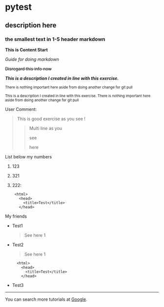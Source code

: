 # pytest
## description here 
### the smallest text in 1-5 header markdown

**This is Content Start**

*Guide for doing markdown*

~~Disregard this info now~~

***This is a description I created in line with this exercise.***

<sub>There is nothing important here aside from doing another change for git pull</sub>


<sup>This is a description I created in line with this exercise. There is nothing important here aside from doing another change for git pull</sup>

User Comment:
> This is good exercise as you see ! 
>
>> Multi line as you
>>
>> see
>>
>> here

List below my numbers
1. 123
2. 321
3. 222:

        <html>
          <head>
            <title>Test</title>
          </head>


My friends
- Test1
  > See here 1
- Test2
  > See here 1
  
        <html>
          <head>
            <title>Test</title>
          </head>
- Test3

---

You can search more tutorials at [Google](https://www.google.com "Tutorials for git").
